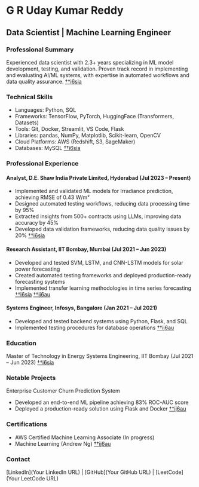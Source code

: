 # G R Uday Kumar Reddy

## Data Scientist | Machine Learning Engineer

### Professional Summary
Experienced data scientist with 2.3+ years specializing in ML model development, testing, and validation. Proven track record in implementing and evaluating AI/ML systems, with expertise in automated workflows and data quality assurance. [††i6sia](#††i6sia)

### Technical Skills
- Languages: Python, SQL
- Frameworks: TensorFlow, PyTorch, HuggingFace (Transformers, Datasets)
- Tools: Git, Docker, Streamlit, VS Code, Flask
- Libraries: pandas, NumPy, Matplotlib, Scikit-learn, OpenCV
- Cloud Platforms: AWS (Redshift, S3, SageMaker)
- Databases: MySQL [††i6sia](#††i6sia)

### Professional Experience
#### Analyst, D.E. Shaw India Private Limited, Hyderabad (Jul 2023 – Present)
- Implemented and validated ML models for Irradiance prediction, achieving RMSE of 0.43 W/m²
- Designed automated testing workflows, reducing data processing time by 95%
- Extracted insights from 500+ contracts using LLMs, improving data accuracy by 45%
- Developed data validation frameworks, reducing data quality issues by 20% [††i6sia](#††i6sia)

#### Research Assistant, IIT Bombay, Mumbai (Jul 2021 – Jun 2023)
- Developed and tested SVM, LSTM, and CNN-LSTM models for solar power forecasting
- Created automated testing frameworks and deployed production-ready forecasting systems
- Implemented transfer learning methodologies in time series forecasting [††i6sia](#††i6sia) [††ij6au](#††ij6au)

#### Systems Engineer, Infosys, Bangalore (Jan 2021 – Jul 2021)
- Developed and tested backend systems using Python, Flask, and SQL
- Implemented testing procedures for database operations [††ij6au](#††ij6au)

### Education
Master of Technology in Energy Systems Engineering, IIT Bombay (Jul 2021 – Jun 2023) [††i6sia](#††i6sia)

### Notable Projects
Enterprise Customer Churn Prediction System
- Developed an end-to-end ML pipeline achieving 83% ROC-AUC score
- Deployed a production-ready solution using Flask and Docker [††ij6au](#††ij6au)

### Certifications
- AWS Certified Machine Learning Associate (In progress)
- Machine Learning (Andrew Ng) [††ij6au](#††ij6au)

### Contact
[LinkedIn](Your LinkedIn URL) | [GitHub](Your GitHub URL) | [LeetCode](Your LeetCode URL)
